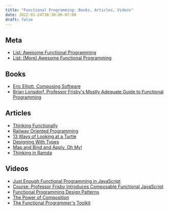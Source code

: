 ```yaml
---
title: "Functional Programming: Books, Articles, Videos"
date: 2022-01-24T10:30:00-07:00
draft: false
---
```


## Meta

  * [List: Awesome Functional Programming](https://github.com/lucasviola/awesome-functional-programming)
  * [List: (More) Awesome Functional Programming](https://github.com/xgrommx/awesome-functional-programming)

## Books

  * [Eric Elliott, Composing Software](https://leanpub.com/composingsoftware)
  * [Brian Lonsdorf, Professor Frisby's Mostly Adequate Guide to
    Functional Programming](https://mostly-adequate.gitbooks.io/mostly-adequate-guide/)

## Articles

  * [Thinking Functionally](https://fsharpforfunandprofit.com/series/thinking-functionally/)
  * [Railway Oriented Programming](https://fsharpforfunandprofit.com/rop/)
  * [13 Ways of Looking at a Turtle](https://fsharpforfunandprofit.com/posts/13-ways-of-looking-at-a-turtle/)
  * [Designing With Types](https://fsharpforfunandprofit.com/series/designing-with-types/)
  * [Map and Bind and Apply, Oh My!](https://fsharpforfunandprofit.com/series/map-and-bind-and-apply-oh-my/)
  * [Thinking in Ramda](https://randycoulman.com/blog/categories/thinking-in-ramda/)

## Videos

  * [Just Enough Functional Programming in JavaScript](https://egghead.io/courses/just-enough-functional-programming-in-javascript)
  * [Course: Professor Frisby Introduces Composable Functional JavaScript](https://egghead.io/courses/professor-frisby-introduces-composable-functional-javascript)
  * [Functional Programming Design Patterns](https://fsharpforfunandprofit.com/fppatterns/)
  * [The Power of Composition](https://fsharpforfunandprofit.com/composition/)
  * [The Functional Programmer's Toolkit](https://fsharpforfunandprofit.com/fptoolkit/)
